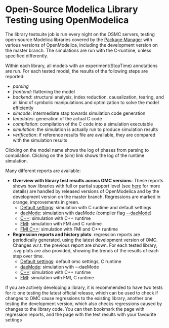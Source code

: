 # Open-Source Modelica Library Testing using OpenModelica

The library testsuite job is run every night on the OSMC servers, testing open-source Modelica libraries covered by the
[Package Manager](https://github.com/OpenModelica/OMPackageManager#readme) with various versions of OpenModelica,
including the development version on the master branch. The simulations are run with the C-runtime, unless specified differently.

Within each library, all models with an experiment(StopTime) annotations are run. For each tested model, the results of the following steps are reported:
- _parsing_
- _frontend_: flattening the model
- _backend_: structural analysis, index reduction, causalization, tearing, and all kind of symbolic manipulations and optimization to solve the model efficiently
- _simcode_: intermediate stap towards simulation code generation
- _templates_: generation of the actual C code
- _compilation_: compilation of the C code into a simulation executable
- _simulation_: the simulation is actually run to produce simulation results
- _verification_: if reference results file are available, they are compared with the simulation results

Clicking on the model name shows the log of phases from parsing to compilation. Clicking on the (sim) link shows the log of the runtime simulation.

Many different reports are available:

- **Overview with library test results across OMC versions**: These reports shows how libraries with full or partial support level
  (see [here](https://github.com/OpenModelica/OMPackageManager/blob/master/README.md#library-support-levels-in-openmodelica) for more details)
  are handled by released versions of OpenModelica and by the development version on the master branch. Regressions are marked in orange,
  improvements in green.
  - [Default settings](https://libraries.openmodelica.org/branches/overview.html): simulation with C runtime and default settings
  - [daeMode](https://libraries.openmodelica.org/branches/overview-dae.html): simulation with daeMode (compiler flag [--daeMode](https://openmodelica.org/doc/OpenModelicaUsersGuide/latest/omchelptext.html#omcflag-daemode))
  - [C++](https://libraries.openmodelica.org/branches/overview-c++.html): simulation with C++ runtime
  - [FMI](https://libraries.openmodelica.org/branches/overview-fmi.html): simulation with FMI and C runtime
  - [FMI C++](https://libraries.openmodelica.org/branches/overview-c++.html): simulation with FMI and C++ runtime
- **Regression reports and history plots**: regression reports are periodically generated, using the latest development version of OMC.
  Changes w.r.t. the previous report are shown. For each tested library, .svg plots are also provided, showing the trends of the
  results of each step over time.
  - [Default settings](https://libraries.openmodelica.org/branches/history/master/): default omc settings, C runtime
  - [daeMode](https://libraries.openmodelica.org/branches/history/daemode/): simulation with --daeMode
  - [C++](https://libraries.openmodelica.org/branches/history/cpp/): simulation with C++ runtime
  - [FMI](https://libraries.openmodelica.org/branches/history/master-fmi/): simulation with FMI, C runtime

If you are actively developing a library, it is recommended to have two tests for it: one testing the latest official release, which can be used
to check if changes to OMC cause regressions to the existing library, another one testing the development version, which also checks regressions
caused by changes to the library code. You can then bookmark the page with regression reports, and the page with the test results with your favourite settings

